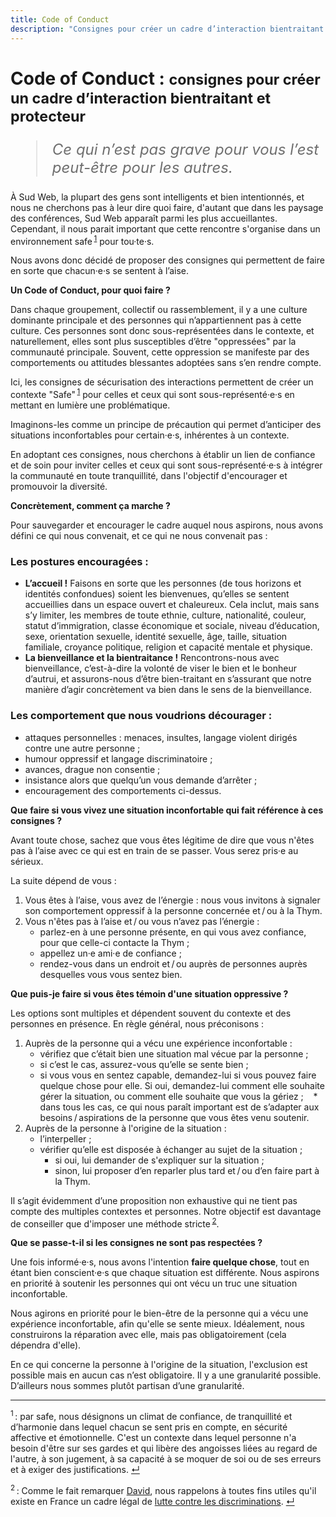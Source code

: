 ```yaml
--- 
title: Code of Conduct
description: "Consignes pour créer un cadre d’interaction bientraitant et protecteur"
---
```


<div class="wrapper text-left" markdown="1">

# <span lang="en">Code of Conduct</span> : <small>consignes pour créer un cadre d’interaction bientraitant et protecteur</small>

<blockquote style="font-size: 1.5rem;color: #6f6f6f;font-style: italic;">Ce qui n’est pas grave pour vous l’est peut-être pour les autres.</blockquote>

À Sud Web, la plupart des gens sont intelligents et bien intentionnés, et nous ne cherchons pas à leur dire quoi faire, d'autant que dans les paysage des conférences, Sud Web apparaît parmi les plus accueillantes. Cependant, il nous  parait important que cette rencontre s'organise dans un environnement <span lang="en">safe</span>&#8239;<sup><a href="#note1" id="note1-source">1</a></sup> pour tou·te·s.

Nous avons donc décidé de proposer des consignes qui permettent de faire en sorte que chacun·e·s se sentent à l’aise. 

**Un Code of Conduct, pour quoi faire ?**

Dans chaque groupement, collectif ou rassemblement, il y a une culture dominante principale et des personnes qui n’appartiennent pas à cette culture. Ces personnes sont donc sous-représentées dans le contexte, et naturellement, elles sont plus susceptibles d’être "oppressées" par la communauté principale. Souvent, cette oppression se manifeste par des comportements ou attitudes blessantes adoptées sans s’en rendre compte.

Ici, les consignes de sécurisation des interactions permettent de créer un contexte "Safe"&#8239;<sup><a href="#note1" id="note1-source">1</a></sup> pour celles et ceux qui sont sous-représenté·e·s en mettant en lumière une problématique.

Imaginons-les comme un principe de précaution qui permet d’anticiper des situations inconfortables pour certain·e·s, inhérentes à un contexte.

En adoptant ces consignes, nous cherchons à établir un lien de confiance et de soin pour inviter celles et ceux qui sont sous-représenté·e·s à intégrer la communauté en toute tranquillité, dans l'objectif d'encourager et promouvoir la diversité.

**Concrètement, comment ça marche ?**

Pour sauvegarder et encourager le cadre auquel nous aspirons, nous avons défini ce qui nous convenait, et ce qui ne nous convenait pas :

### Les postures encouragées :

* **L’accueil !** Faisons en sorte que les personnes (de tous horizons et identités confondues) soient les bienvenues, qu’elles se sentent accueillies dans un espace ouvert et chaleureux. Cela inclut, mais sans s’y limiter, les membres de toute ethnie, culture, nationalité, couleur, statut d’immigration, classe économique et sociale, niveau d’éducation, sexe, orientation sexuelle, identité sexuelle, âge, taille, situation familiale, croyance politique, religion et capacité mentale et physique.
* **La bienveillance et la bientraitance !** Rencontrons-nous avec bienveillance, c’est-à-dire la volonté de viser le bien et le bonheur d’autrui, et assurons-nous d’être bien-traitant en s’assurant que notre manière d’agir concrètement va bien dans le sens de la bienveillance.

### Les comportement que nous voudrions décourager :

* attaques personnelles : menaces, insultes, langage violent dirigés contre une autre personne ;
* humour oppressif et langage discriminatoire ;
* avances, drague non consentie ;
* insistance alors que quelqu’un vous demande d’arrêter ;
* encouragement des comportements ci-dessus.

**Que faire si vous vivez une situation inconfortable qui fait référence à ces consignes ?**

Avant toute chose, sachez que vous êtes légitime de dire que vous n'êtes pas à l’aise avec ce qui est en train de se passer. Vous serez pris·e au sérieux.

La suite dépend de vous : 

1. Vous êtes à l’aise, vous avez de l’énergie : nous vous invitons à signaler son comportement oppressif à la personne concernée et&#8239;/&#8239;ou à la Thym.
2. Vous n'êtes pas à l’aise et&#8239;/&#8239;ou vous n’avez pas l’énergie :
    * parlez-en à une personne présente, en qui vous avez confiance, pour que celle-ci contacte la Thym ;
    * appellez un·e ami·e de confiance ;
    * rendez-vous dans un endroit et&#8239;/&#8239;ou auprès de personnes auprès desquelles vous vous sentez bien.

**Que puis-je faire si vous êtes témoin d'une situation oppressive ?**

Les options sont multiples et dépendent souvent du contexte et des personnes en présence. En règle général, nous préconisons : 

1. Auprès de la personne qui a vécu une expérience inconfortable : 
    * vérifiez que c’était bien une situation mal vécue par la personne ;
    * si c’est le cas, assurez-vous qu’elle se sente bien ;
    * si vous vous en sentez capable, demandez-lui si vous pouvez faire quelque chose pour elle. Si oui, demandez-lui comment elle souhaite gérer la situation, ou comment elle souhaite que vous la gériez ;
    * dans tous les cas, ce qui nous paraît important est de s’adapter aux besoins&#8239;/&#8239;aspirations de la personne que vous êtes venu soutenir.
2. Auprès de la personne à l'origine de la situation : 
    * l’interpeller ;
    * vérifier qu’elle est disposée à échanger au sujet de la situation ;
        * si oui, lui demander de s'expliquer sur la situation ;
        * sinon, lui proposer d’en reparler plus tard et&#8239;/&#8239;ou d’en faire part à la Thym.

Il s’agit évidemment d’une proposition non exhaustive qui ne tient pas compte des multiples contextes et personnes. Notre objectif est davantage de conseiller que d'imposer une méthode stricte&#8239;<sup><a href="#note2" id="note2-source">2</a></sup>.

**Que se passe-t-il si les consignes ne sont pas respectées ?**

Une fois informé·e·s, nous avons l'intention **faire quelque chose**, tout en étant bien conscient·e·s que chaque situation est différente. Nous aspirons en priorité à soutenir les personnes qui ont vécu un truc une situation inconfortable.

Nous agirons en priorité pour le bien-être de la personne qui a vécu une expérience inconfortable, afin qu'elle se sente mieux. Idéalement, nous construirons la réparation avec elle, mais pas obligatoirement (cela dépendra d'elle).

En ce qui concerne la personne à l'origine de la situation, l'exclusion est possible mais en aucun cas n’est obligatoire. Il y a une granularité possible. D’ailleurs nous sommes plutôt partisan d’une granularité.

***

<sup id="note1">1</sup>&#8239;: par <span lang="en">safe</span>, nous désignons un climat de confiance, de tranquillité et d’harmonie dans lequel chacun se sent pris en compte, en sécurité affective et émotionnelle. C'est un contexte dans lequel personne n'a besoin d'être sur ses gardes et qui libère des angoisses liées au regard de l'autre, à son jugement, à sa capacité à se moquer de soi ou de ses erreurs et à exiger des justifications. <a href="#note1-source">↵</a>

<sup id="note2">2</sup>&#8239;: Comme le fait remarquer [David](https://larlet.fr/david/stream/2018/01/12/), nous rappelons à toutes fins utiles qu'il existe en France un cadre légal de [lutte contre les discriminations](https://www.legifrance.gouv.fr/affichSarde.do?reprise=true&page=1&idSarde=SARDOBJT000007118441). <a href="#note1-source">↵</a>

</div>
